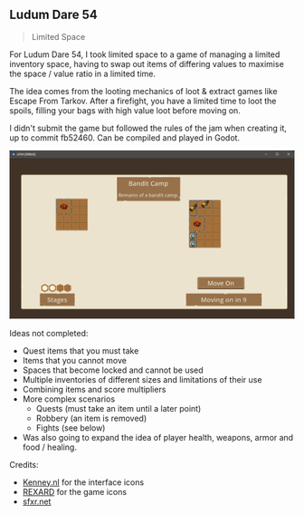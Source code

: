 ## Ludum Dare 54

> Limited Space

For Ludum Dare 54, I took limited space to a game of managing a limited inventory space, having to swap out items of differing values to maximise the space / value ratio in a limited time. 

The idea comes from the looting mechanics of loot & extract games like Escape From Tarkov. After a firefight, you have a limited time to loot the spoils, filling your bags with high value loot before moving on. 

I didn't submit the game but followed the rules of the jam when creating it, up to commit fb52460. Can be compiled and played in Godot. 

![screenshot](./screen.png)

Ideas not completed:
  - Quest items that you must take
  - Items that you cannot move
  - Spaces that become locked and cannot be used
  - Multiple inventories of different sizes and limitations of their use
  - Combining items and score multipliers
  - More complex scenarios
    - Quests (must take an item until a later point)
    - Robbery (an item is removed)
    - Fights (see below)
  - Was also going to expand the idea of player health, weapons, armor and food / healing.

Credits:

- [Kenney.nl](https://kenney.nl) for the interface icons  
- [REXARD](https://assetstore.unity.com/publishers/13229) for the game icons
- [sfxr.net](https://sfxr.me/)